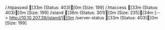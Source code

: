 /.htpasswd           [33m (Status: 403)[0m [Size: 199]
/.htaccess           [33m (Status: 403)[0m [Size: 199]
/island              [36m (Status: 301)[0m [Size: 235][34m [--> http://10.10.207.39/island/][0m
/server-status       [33m (Status: 403)[0m [Size: 199]
